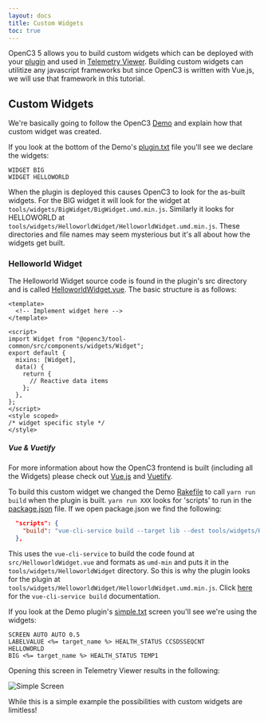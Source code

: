 ```yaml
---
layout: docs
title: Custom Widgets
toc: true
---
```


OpenC3 5 allows you to build custom widgets which can be deployed with your [plugin]({{site.baseurl}}/docs/v5/plugins) and used in [Telemetry Viewer]({{site.baseurl}}/docs/v5/tlm-viewer). Building custom widgets can utilitize any javascript frameworks but since OpenC3 is written with Vue.js, we will use that framework in this tutorial.

## Custom Widgets

We're basically going to follow the OpenC3 [Demo](https://github.com/OpenC3/openc3/tree/master/openc3-init/plugins/packages/openc3-demo) and explain how that custom widget was created.

If you look at the bottom of the Demo's [plugin.txt](https://github.com/OpenC3/openc3/blob/master/openc3-init/plugins/packages/openc3-demo/plugin.txt) file you'll see we declare the widgets:

```
WIDGET BIG
WIDGET HELLOWORLD
```

When the plugin is deployed this causes OpenC3 to look for the as-built widgets. For the BIG widget it will look for the widget at `tools/widgets/BigWidget/BigWidget.umd.min.js`. Similarly it looks for HELLOWORLD at `tools/widgets/HelloworldWidget/HelloworldWidget.umd.min.js`. These directories and file names may seem mysterious but it's all about how the widgets get built.

### Helloworld Widget

The Helloworld Widget source code is found in the plugin's src directory and is called [HelloworldWidget.vue](https://github.com/OpenC3/openc3/blob/master/openc3-init/plugins/packages/openc3-demo/src/HelloworldWidget.vue). The basic structure is as follows:

```vue
<template>
  <!-- Implement widget here -->
</template>

<script>
import Widget from "@openc3/tool-common/src/components/widgets/Widget";
export default {
  mixins: [Widget],
  data() {
    return {
      // Reactive data items
    };
  },
};
</script>
<style scoped>
/* widget specific style */
</style>
```

<div class="note info">
  <h5>Vue & Vuetify</h5>
  <p>For more information about how the OpenC3 frontend is built (including all the Widgets) please check out <a href="https://vuejs.org">Vue.js</a> and <a href="https://vuetifyjs.com">Vuetify</a>.</p>
</div>

To build this custom widget we changed the Demo [Rakefile](https://github.com/OpenC3/openc3/blob/master/openc3-init/plugins/packages/openc3-demo/Rakefile) to call `yarn run build` when the plugin is built. `yarn run XXX` looks for 'scripts' to run in the [package.json](https://github.com/OpenC3/openc3/blob/master/openc3-init/plugins/packages/openc3-demo/package.json) file. If we open package.json we find the following:

```json
  "scripts": {
    "build": "vue-cli-service build --target lib --dest tools/widgets/HelloworldWidget --formats umd-min src/HelloworldWidget.vue --name HelloworldWidget && vue-cli-service build --target lib --dest tools/widgets/BigWidget --formats umd-min src/BigWidget.vue --name BigWidget"
  },
```

This uses the `vue-cli-service` to build the code found at `src/HelloworldWidget.vue` and formats as `umd-min` and puts it in the `tools/widgets/HelloworldWidget` directory. So this is why the plugin looks for the plugin at `tools/widgets/HelloworldWidget/HelloworldWidget.umd.min.js`. Click [here](https://cli.vuejs.org/guide/cli-service.html#vue-cli-service-build) for the `vue-cli-service build` documentation.

If you look at the Demo plugin's [simple.txt](https://github.com/OpenC3/openc3/blob/master/openc3-init/plugins/packages/openc3-demo/targets/INST/screens/simple.txt) screen you'll see we're using the widgets:

```
SCREEN AUTO AUTO 0.5
LABELVALUE <%= target_name %> HEALTH_STATUS CCSDSSEQCNT
HELLOWORLD
BIG <%= target_name %> HEALTH_STATUS TEMP1
```

Opening this screen in Telemetry Viewer results in the following:

![Simple Screen]({{site.baseurl}}/img/v5/guides/simple_screen.png)

While this is a simple example the possibilities with custom widgets are limitless!
